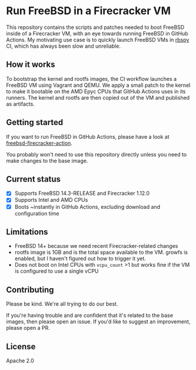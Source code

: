 # Run FreeBSD in a Firecracker VM

This repository contains the scripts and patches needed to boot FreeBSD inside of a Firecracker VM, with an eye towards running FreeBSD in GitHub Actions. My motivating use case is to quickly launch FreeBSD VMs in [rbspy](https://github.com/rbspy/rbspy) CI, which has always been slow and unreliable.

## How it works

To bootstrap the kernel and rootfs images, the CI workflow launches a FreeBSD VM using Vagrant and QEMU. We apply a small patch to the kernel to make it bootable on the AMD Epyc CPUs that GitHub Actions uses in its runners. The kernel and rootfs are then copied out of the VM and published as artifacts.

## Getting started

If you want to run FreeBSD in GitHub Actions, please have a look at [freebsd-firecracker-action](https://github.com/acj/freebsd-firecracker-action).

You probably won't need to use this repository directly unless you need to make changes to the base image.

## Current status

- [X] Supports FreeBSD 14.3-RELEASE and Firecracker 1.12.0
- [X] Supports Intel and AMD CPUs
- [X] Boots \~instantly in GitHub Actions, excluding download and configuration time

## Limitations

- FreeBSD 14+ because we need recent Firecracker-related changes
- rootfs image is 1GB and is the total space available to the VM. growfs is enabled, but I haven't figured out how to trigger it yet.
- Does not boot on Intel CPUs with `vcpu_count` >1 but works fine if the VM is configured to use a single vCPU

## Contributing

Please be kind. We're all trying to do our best.

If you're having trouble and are confident that it's related to the base images, then please open
an issue. If you'd like to suggest an improvement, please open a PR.

## License

Apache 2.0
